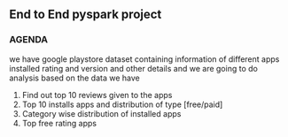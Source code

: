 ## End to End pyspark project

### AGENDA
we have google playstore dataset containing information of different apps installed rating and version and other details and we are going to do analysis based on the data we have

1. Find out top 10 reviews given to the apps
2. Top 10 installs apps and distribution of type [free/paid]
3. Category wise distribution of installed apps
4. Top free rating apps
